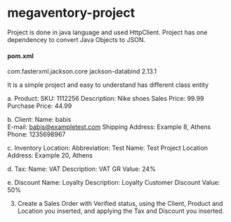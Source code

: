 # megaventory-project

Project is done in java language and used HttpClient. Project has one dependencey to convert Java Objects to JSON.

#### pom.xml 
<dependency>
      <groupId>com.fasterxml.jackson.core</groupId>
      <artifactId>jackson-databind</artifactId>
      <version>2.13.1</version>
</dependency>


It is a simple project and easy to understand has different class entity 


a. Product:
SKU: 1112256 
Description: Nike shoes
Sales Price: 99.99 
Purchase Price: 44.99  

b. Client:
Name: babis   
E-mail: babis@exampletest.com 
Shipping Address: Example 8, Athens 
Phone: 1235698967  

c. Inventory Location:
Abbreviation: Test
Name: Test Project Location
Address: Example 20, Athens 

d. Tax: 
Name: VAT
Description: VAT GR
Value: 24%

e. Discount
Name: Loyalty
Description: Loyalty Customer Discount
Value: 50%


3. Create a Sales Order with Verified status, using the Client, Product and Location you inserted, and applying the Tax and Discount you inserted. 



